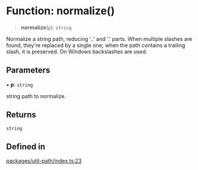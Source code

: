 # Function: normalize()

> **normalize**(`p`): `string`

Normalize a string path, reducing '..' and '.' parts.
When multiple slashes are found, they're replaced by a single one; when the path contains a trailing slash, it is preserved. On Windows backslashes are used.

## Parameters

• **p**: `string`

string path to normalize.

## Returns

`string`

## Defined in

[packages/util-path/index.ts:23](https://github.com/andreisergiu98/baeta/blob/4c16a2c8fa14b6d48e42b6a2c2893542bd64b987/packages/util-path/index.ts#L23)
